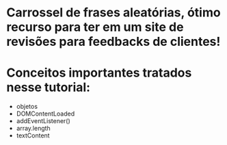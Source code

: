 # Carrossel de frases aleatórias, ótimo recurso para ter em um site de revisões para feedbacks de clientes!

# Conceitos importantes tratados nesse tutorial:

- objetos
- DOMContentLoaded
- addEventListener()
- array.length
- textContent
